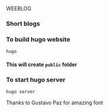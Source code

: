 WEEBLOG

### Short blogs

### To build hugo website
```shell
hugo
```
#### This will create `public` folder

### To start hugo server

```shell
hugo server
```

Thanks to 
  Gustavo Paz for amazing font
